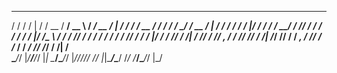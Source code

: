 

   __  ___   ______  __________     __________  _   _________________  __  ______________________  _   __
  / / / / | / / __ \/ ____/ __ \   / ____/ __ \/ | / / ___/_  __/ __ \/ / / / ____/_  __/  _/ __ \/ | / /
 / / / /  |/ / / / / __/ / /_/ /  / /   / / / /  |/ /\__ \ / / / /_/ / / / / /     / /  / // / / /  |/ / 
/ /_/ / /|  / /_/ / /___/ _, _/  / /___/ /_/ / /|  /___/ // / / _, _/ /_/ / /___  / / _/ // /_/ / /|  /  
\____/_/ |_/_____/_____/_/ |_|   \____/\____/_/ |_//____//_/ /_/ |_|\____/\____/ /_/ /___/\____/_/ |_/   
                                                                                                         

